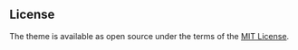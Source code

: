 
## License

The theme is available as open source under the terms of the [MIT License](https://opensource.org/licenses/MIT).

